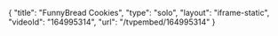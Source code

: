 {
    "title": "FunnyBread Cookies",
    "type": "solo",
    "layout": "iframe-static",
    "videoId": "164995314",
    "url": "\/tvpembed\/164995314"
}